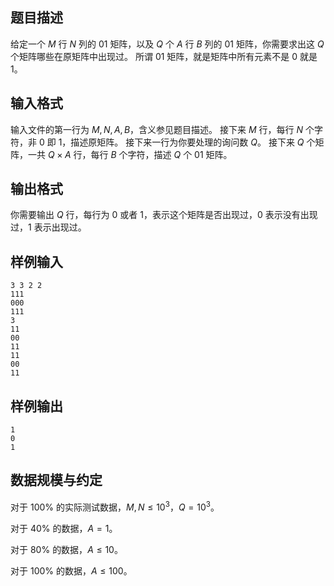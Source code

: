 ## 题目描述

给定一个 $M$ 行 $N$ 列的 $01$ 矩阵，以及 $Q$ 个 $A$ 行 $B$ 列的 $01$ 矩阵，你需要求出这 $Q$ 个矩阵哪些在原矩阵中出现过。
所谓 $01$ 矩阵，就是矩阵中所有元素不是 $0$ 就是 $1$。

## 输入格式

输入文件的第一行为 $M,N,A,B$，含义参见题目描述。
接下来 $M$ 行，每行 $N$ 个字符，非 $0$ 即 $1$，描述原矩阵。
接下来一行为你要处理的询问数 $Q$。
接下来 $Q$ 个矩阵，一共 $Q\times A$ 行，每行 $B$ 个字符，描述 $Q$ 个 $01$ 矩阵。

## 输出格式

你需要输出 $Q$ 行，每行为 $0$ 或者 $1$，表示这个矩阵是否出现过，$0$ 表示没有出现过，$1$ 表示出现过。

## 样例输入

```plain
3 3 2 2
111
000
111
3
11
00
11
11
00
11
```

## 样例输出

```plain
1
0
1
```

## 数据规模与约定

对于 $100\%$ 的实际测试数据，$M,N\le 10^3$，$Q=10^3$。

对于 $40\%$ 的数据，$A=1$。

对于 $80\%$ 的数据，$A\le 10$。

对于 $100\%$ 的数据，$A\le 100$。

